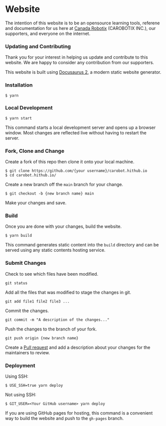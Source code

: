 # Website

The intention of this website is to be an opensource learning tools, referene and documentation for us here at [Canada Robotix](https://www.canadarobotix.com/) (CAROBOTIX INC.), our supporters, and everyone on the internet.

### Updating and Contributing

Thank you for your interest in helping us update and contribute to this website. We are happy to consider any contribution from our supporters.

This website is built using [Docusaurus 2](https://docusaurus.io/), a modern static website generator.

### Installation

```
$ yarn
```

### Local Development

```
$ yarn start
```

This command starts a local development server and opens up a browser window. Most changes are reflected live without having to restart the server.

### Fork, Clone and Change

Create a fork of this repo then clone it onto your local machine.

```
$ git clone https://github.com/{your username}/carobot.hithub.io
$ cd carobot.hithub.io/
```
Create a new branch off the `main` branch for your change.
```
$ git checkout -b {new branch name} main
```
Make your changes and save.

### Build

Once you are done with your changes, build the website.

```
$ yarn build
```

This command generates static content into the `build` directory and can be served using any static contents hosting service.

### Submit Changes

Check to see which files have been modified.
```
git status
```
Add all the files that was modified to stage the changes in git.
```
git add file1 file2 file3 ...
```
Commit the changes.
```
git commit -m "A description of the changes..."
```
Push the changes to the branch of your fork.
```
git push origin {new branch name}
```
Create a [Pull request](https://docs.github.com/en/pull-requests/collaborating-with-pull-requests/proposing-changes-to-your-work-with-pull-requests/creating-a-pull-request) and add a description about your changes for the maintainers to review.

### Deployment

Using SSH:

```
$ USE_SSH=true yarn deploy
```

Not using SSH:

```
$ GIT_USER=<Your GitHub username> yarn deploy
```

If you are using GitHub pages for hosting, this command is a convenient way to build the website and push to the `gh-pages` branch.
